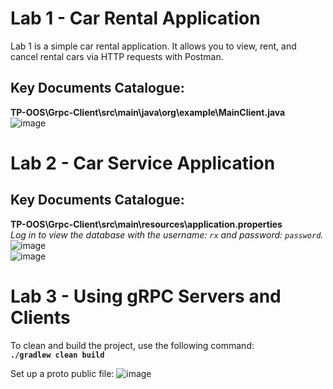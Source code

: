 # Lab 1 - Car Rental Application

Lab 1 is a simple car rental application. It allows you to view, rent, and cancel rental cars via HTTP requests with Postman.

## Key Documents Catalogue:
**TP-OOS\Grpc-Client\src\main\java\org\example\MainClient.java**  
![image](https://github.com/user-attachments/assets/f1499794-887e-483e-ad86-78701110fefa)

# Lab 2 - Car Service Application

## Key Documents Catalogue:
**TP-OOS\Grpc-Client\src\main\resources\application.properties**  
_Log in to view the database with the username: `rx` and password: `password`._  
![image](https://github.com/user-attachments/assets/cc370156-cd2f-44fb-a1b7-f6150ded0a9e)  
![image](https://github.com/user-attachments/assets/78b28b18-e31b-4a4d-8d88-9016d8fb112a)

# Lab 3 - Using gRPC Servers and Clients

To clean and build the project, use the following command:  
**`./gradlew clean build`**

Set up a proto public file:
![image](https://github.com/user-attachments/assets/1499bf00-63ac-427a-bb51-5451dcd0bd7b)
